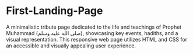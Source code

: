 # First-Landing-Page
A minimalistic tribute page dedicated to the life and teachings of Prophet Muhammad (صلى الله عليه وسلم), showcasing key events, hadiths, and a visual representation. This responsive web page utilizes HTML and CSS for an accessible and visually appealing user experience.
